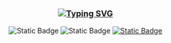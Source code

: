 <div align="center">
<h3><a href="https://git.io/typing-svg"><img src="https://readme-typing-svg.herokuapp.com?font=Fira+Code&duration=1000&pause=1000&color=EBDBB2&center=true&vCenter=true&repeat=false&width=435&lines=Hi+there!+I'm+Moln1kas." alt="Typing SVG" /></a></h3>

<a>
  <img alt="Static Badge" src="https://img.shields.io/badge/Discord-B03A30?style=for-the-badge">
</a>
<a>
  <img alt="Static Badge" src="https://img.shields.io/badge/Telegram-B03A30?style=for-the-badge">
</a>
<a href="https://molnikas.su/">
  <img alt="Static Badge" src="https://img.shields.io/badge/Website-B03A30?style=for-the-badge">
</a>
</div>
</span>
